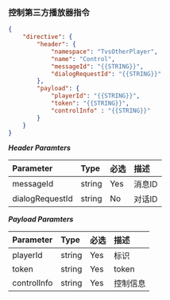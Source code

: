 ### 控制第三方播放器指令
```json
{
	"directive": {
		"header": {
			"namespace": "TvsOtherPlayer",
			"name": "Control",
            "messageId": "{{STRING}}",
			"dialogRequestId": "{{STRING}}"
		},
		"payload": {
            "playerId": "{{STRING}}",
			"token": "{{STRING}}",
			"controlInfo" : "{{STRING}}"
		}
	}
}	
```

***Header Paramters***

|	Parameter			|	Type		|	必选	|	描述							|
|	:-------------------	|	:--------	|	:-----	|	:-----------------------------	|
|	messageId			|	string	|	Yes	|	消息ID						|
|	dialogRequestId	|	string	|	No	|	对话ID						|

***Payload Paramters***

|	Parameter					|	Type		|	必选	|	描述					|
|	:---------------------------	|	:--------	|	:-----	|	:--------------------	|
|	playerId						|	string	|	Yes	|	标识					|
|	token						|	string	|	Yes	|	token				|
|	controlInfo					|	string	|	Yes	|	控制信息			|